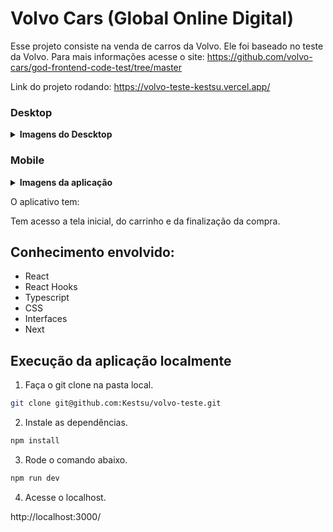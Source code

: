 # Volvo Cars (Global Online Digital)


Esse projeto consiste na venda de carros da Volvo. Ele foi baseado no teste da Volvo. Para mais informações acesse o site: https://github.com/volvo-cars/god-frontend-code-test/tree/master

Link do projeto rodando: https://volvo-teste-kestsu.vercel.app/

### Desktop

<details>
    <summary><strong>Imagens do Descktop </strong></summary><br />
  
![Captura de Tela 2023-06-30 às 18 29 27](https://github.com/Kestsu/volvo-teste/assets/99990041/25cd0b69-a33f-4140-8a97-6372f56c6c03)


![Captura de Tela 2023-06-30 às 18 31 41](https://github.com/Kestsu/volvo-teste/assets/99990041/bc0457df-4471-4fc3-8cd5-6a49c770bd10)

![Captura de Tela 2023-06-30 às 18 32 10](https://github.com/Kestsu/volvo-teste/assets/99990041/2f3cb73f-d42d-4b64-a569-333fc84ab2aa)


![Captura de Tela 2023-06-30 às 18 33 01](https://github.com/Kestsu/volvo-teste/assets/99990041/72101548-0b47-4a5a-8117-87665f159be7)
</details>



### Mobile


<details>
    <summary><strong>Imagens da aplicação </strong></summary><br />
<img src="https://github.com/Kestsu/volvo-teste/assets/99990041/a024d12c-13ed-4b8d-9771-8377595887d2" width="400px">
<img src="https://github.com/Kestsu/volvo-teste/assets/99990041/c0774f83-0f89-41f3-9c56-adb9d8b3604d" width="400px">
<img src="https://github.com/Kestsu/volvo-teste/assets/99990041/28bf52de-99f5-4023-ab79-0cf6b88df419" width="400px">
<img src="https://github.com/Kestsu/volvo-teste/assets/99990041/13d76e47-0b3d-4217-838f-2554f5dda7c9" width="400px">

</details>





O aplicativo tem:

Tem acesso a tela inicial, do carrinho e da finalização da compra.

## Conhecimento envolvido: 

- React
- React Hooks
- Typescript
- CSS
- Interfaces
- Next

## Execução da aplicação localmente

1. Faça o git clone na pasta local.

```bash
git clone git@github.com:Kestsu/volvo-teste.git
```

2. Instale as dependências.

```bash
npm install
```

3. Rode o comando abaixo.

```bash
npm run dev
```

4. Acesse o localhost.

http://localhost:3000/




